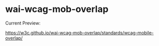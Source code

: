 # wai-wcag-mob-overlap

Current Preview:

https://w3c.github.io/wai-wcag-mob-overlap/standards/wcag-mobile-overlap/

